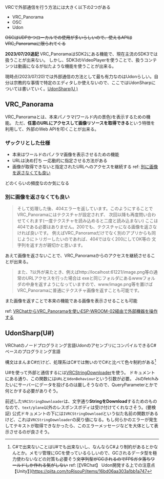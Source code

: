 VRCで外部通信を行う方法には大きく以下の2つがある

- VRC_Panorama
- OSC
- Udon

~~OSCはUDPかつローカルでの使用が多いらしいので、使えるAPIはVRC_Panoramaに限られてくる~~

**2023/07/20追記**
VRC_PanoramaはSDK2にある機能で、現在主流のSDK3では扱うことが出来ない。
しかし、SDK3のVideoPlayerを使うことで、扱うコンテンツは動画になるが似たような機能を使うことが出来る。

現時点(2023/07/20)では外部通信の方法として最も有力なのはUdonらしい。自分は宗教的な事情で特定のエディタしか使えないので、ここではUdonSharpについては書いていく。[UdonSharp(U )](#UdonSharp(U%20))

## VRC_Panorama

VRC_Panoramaとは、本来パノラマ(ワールド内の景色)を表示するための機能。
ただ、**任意のURLにアクセスして画像リソースを取得できる**という特徴を利用して、外部のWeb APIを叩くことが出来る。

### ザックリとした仕様

- 本来はワールドのパノラマ画像を表示させるための機能
- URLは決め打ち
一応動的に指定させる方法がある
- 画像が取得できないと指定されたURLへのアクセスを継続する
ref: [別に画像を返さなくても良い](#別に画像を返さなくても良い)

どのくらいの頻度なのか気になる

### 別に画像を返さなくても良い

>そして処理した後、404エラーを返しています。このようにすることでVRC_Panoramaにはテクスチャが設定されず、
 次回以降も再度問い合わせてくれます(一度テクスチャを読み込めると二度と読み込まない)
 ここは404である必要はありません。200でも、テクスチャになる画像を返さなければ良いです。
 例えばVRC_Panoramaだけでなく別のアプリからも同じようにトリガーしたいのであれば、404ではなく200にしてOK等の
 文字列を返す方が親切かと思います。

あえて画像を返さないことで、VRC_Panoramaからのアクセスを継続させることが出来る。

>また、?以外が来たとき、例えばhttp://localhost:61221/image.png等の通常のURLアクセスを行った場合は
 exeと同じフォルダにあるwwwフォルダの中身を返すようになっていますので、www/image.png等を置けば
 VRC_Panoramaに普通にテクスチャ画像を返すことも可能です。

また画像を返すことで本来の機能である画像を表示させることも可能

ref: [VRChatからVRC_Panoramaを使いESP-WROOM-02経由で外部機器を操作する](https://qiita.com/sh_akira/items/3ed79ce23fade2d3831d)

## UdonSharp(U#)

VRChatのノードプログラミング言語UdonのアセンブリにコンパイルできるC#ベースのプログラミング言語

構文はまんまC#だけど、処理系はC#では無いのでC#と比べて色々制約がある[^1]

U#を使って外部と通信するには[VRCStringDownloader](https://creators.vrchat.com/worlds/udon/string-loading/#vrcstringdownloader)を使う。
ドキュメントにある通り、この関数には`URL`と`UdonBehaviour`という引数が必要。
Jsのfetchみたいにサーバーにデータを投げるのは厳しそうなので、QueryParameterとかで何とかする必要がありそう。

前述した`VRCStringDownloader`は、文字通り**StringをDownload**するためのものなので、`text/plane`以外のレスポンスボディは受け付けてくれなさそう。(要検証)
公式ドキュメントの下には`IVRCStringDownload`という似た名前の関数があるけど、これは`VRCStringDownloader`の戻り値になる。もし何らかのエラーが発生してテキストが取得できなかったら、このエラーメッセージなどを大体として表示させるのが良さそう。

[^1]: C#で出来ないことはU#でも出来ないし、なんならC#より制約があるとかなんとか。メモリ管理にGCを使っているらしいので、GCされるデータ型を極力使わないなどの対策も必要そう~~文字列型がGCされるのでFPSガタ落ちワールドしか作れる気がしない~~ ref: [【VRChat】 Udon開発する上での注意点【Unity】](https://qiita.com/toRisouP/items/16bd06aa303a1bb1a747